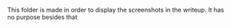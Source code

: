 This folder is made in order to display the screenshots in the writeup. It has no purpose besides that
